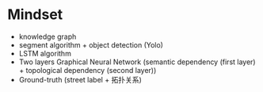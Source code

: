 # Mindset
- knowledge graph
- segment algorithm + object detection (Yolo)
- LSTM algorithm
- Two layers Graphical Neural Network (semantic dependency (first layer) + topological dependency (second layer))
- Ground-truth (street label + 拓扑关系)
